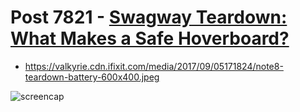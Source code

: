 # Post 7821 - [Swagway Teardown: What Makes a Safe Hoverboard?](https://www.ifixit.com/News/7821/swagway-teardown-hoverboards)

- https://valkyrie.cdn.ifixit.com/media/2017/09/05171824/note8-teardown-battery-600x400.jpeg

![screencap](screenshots/52b0bf74-0c39-4252-86f0-1f4349bd84ce.png)
